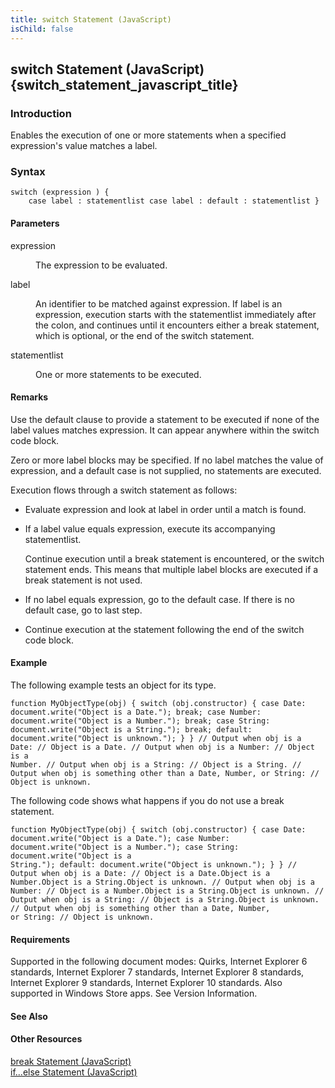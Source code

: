 ```yaml
---
title: switch Statement (JavaScript)
isChild: false
---
```


## switch Statement (JavaScript) {switch_statement_javascript_title}

### Introduction 

 Enables the execution of one or more statements when a specified expression's value matches a label.

### Syntax 

```
switch (expression ) { 
	case label : statementlist case label : default : statementlist }
```

#### Parameters 

<div id="sectionSection0" class="section" name="collapseableSection" style="" expanded="true">
  <dl class="authored">
    <dt>
      <span class="parameter" sdata="paramReference" xmlns:util="util">expression</span>
    </dt>
    <dd>
      <p xmlns:util="util">
        The expression to be evaluated.
      </p>
    </dd>
    <dt>
      <span class="parameter" sdata="paramReference" xmlns:util="util">label</span>
    </dt>
    <dd>
      <p xmlns:util="util">
        An identifier to be matched against <span class="parameter" sdata="paramReference">expression</span>. If <span class="parameter" sdata="paramReference">label</span> is an <span class=
        "parameter" sdata="paramReference">expression</span>, execution starts with the <span class="parameter" sdata="paramReference">statementlist</span> immediately after the colon, and continues
        until it encounters either a <span sdata="langKeyword" value="break"><span class="keyword">break</span></span> statement, which is optional, or the end of the <span sdata="langKeyword" value=
        "switch"><span class="keyword">switch</span></span> statement.
      </p>
    </dd>
    <dt>
      <span class="parameter" sdata="paramReference" xmlns:util="util">statementlist</span>
    </dt>
    <dd>
      <p xmlns:util="util">
        One or more statements to be executed.
      </p>
    </dd>
  </dl>
</div>

#### Remarks 

<div id="languageReferenceRemarksSection" class="section" name="collapseableSection" style="">
  <p xmlns:util="util">
    Use the <span sdata="langKeyword" value="default"><span class="keyword">default</span></span> clause to provide a statement to be executed if none of the label values matches <span class=
    "parameter" sdata="paramReference">expression</span>. It can appear anywhere within the <span sdata="langKeyword" value="switch"><span class="keyword">switch</span></span> code block.
  </p>
  <p xmlns:util="util">
    Zero or more <span class="parameter" sdata="paramReference">label</span> blocks may be specified. If no <span class="parameter" sdata="paramReference">label</span> matches the value of
    <span class="parameter" sdata="paramReference">expression</span>, and a <span sdata="langKeyword" value="default"><span class="keyword">default</span></span> case is not supplied, no statements
    are executed.
  </p>
  <p xmlns:util="util">
    Execution flows through a <span sdata="langKeyword" value="switch"><span class="keyword">switch</span></span> statement as follows:
  </p>
  <ul xmlns:util="util">
    <li>
      <p>
        Evaluate <span class="parameter" sdata="paramReference">expression</span> and look at <span class="parameter" sdata="paramReference">label</span> in order until a match is found.
      </p>
    </li>
    <li>
      <p>
        If a <span class="parameter" sdata="paramReference">label</span> value equals <span class="parameter" sdata="paramReference">expression</span>, execute its accompanying <span class=
        "parameter" sdata="paramReference">statementlist</span>.
      </p>
      <p>
        Continue execution until a <span sdata="langKeyword" value="break"><span class="keyword">break</span></span> statement is encountered, or the <span sdata="langKeyword" value=
        "switch"><span class="keyword">switch</span></span> statement ends. This means that multiple <span class="parameter" sdata="paramReference">label</span> blocks are executed if a <span sdata=
        "langKeyword" value="break"><span class="keyword">break</span></span> statement is not used.
      </p>
    </li>
    <li>
      <p>
        If no <span class="parameter" sdata="paramReference">label</span> equals <span class="parameter" sdata="paramReference">expression</span>, go to the <span sdata="langKeyword" value=
        "default"><span class="keyword">default</span></span> case. If there is no <span sdata="langKeyword" value="default"><span class="keyword">default</span></span> case, go to last step.
      </p>
    </li>
    <li>
      <p>
        Continue execution at the statement following the end of the <span sdata="langKeyword" value="switch"><span class="keyword">switch</span></span> code block.
      </p>
    </li>
  </ul>
</div>

#### Example 

<p xmlns:util="util">
  The following example tests an object for its type.
</p>

```
function MyObjectType(obj) { switch (obj.constructor) { case Date: document.write("Object is a Date."); break; case Number: document.write("Object is a Number."); break; case String:
document.write("Object is a String."); break; default: document.write("Object is unknown."); } } // Output when obj is a Date: // Object is a Date. // Output when obj is a Number: // Object is a
Number. // Output when obj is a String: // Object is a String. // Output when obj is something other than a Date, Number, or String: // Object is unknown.
```

<p xmlns:util="util">
  The following code shows what happens if you do not use a <span sdata="langKeyword" value="break"><span class="keyword">break</span></span> statement.
</p>

```
function MyObjectType(obj) { switch (obj.constructor) { case Date: document.write("Object is a Date."); case Number: document.write("Object is a Number."); case String: document.write("Object is a
String."); default: document.write("Object is unknown."); } } // Output when obj is a Date: // Object is a Date.Object is a Number.Object is a String.Object is unknown. // Output when obj is a
Number: // Object is a Number.Object is a String.Object is unknown. // Output when obj is a String: // Object is a String.Object is unknown. // Output when obj is something other than a Date, Number,
or String: // Object is unknown.
```

#### Requirements 

<div id="requirementsTitleSection" class="section" name="collapseableSection" style="">
  <p xmlns:util="util"></p>
  <p>
    Supported in the following document modes: Quirks, Internet Explorer 6 standards, Internet Explorer 7 standards, Internet Explorer 8 standards, Internet Explorer 9 standards, Internet Explorer 10
    standards. Also supported in Windows Store apps. See Version Information.
  </p>
</div>

#### See Also 

<div id="seeAlsoSection" class="section" name="collapseableSection" style="">
  <h4 class="subHeading">
    Other Resources
  </h4>
  <div class="seeAlsoStyle">
    <span sdata="link" xmlns:util="util"><a href="5be0f2a8-5fe7-4a6c-89af-ca20a925ce87.htm">break Statement (JavaScript)</a></span>
  </div>
  <div class="seeAlsoStyle">
    <span sdata="link" xmlns:util="util"><a href="dfbe86e8-9c1e-4ef5-bb9c-7d1db7ce2506.htm">if...else Statement (JavaScript)</a></span>
  </div>
</div>

